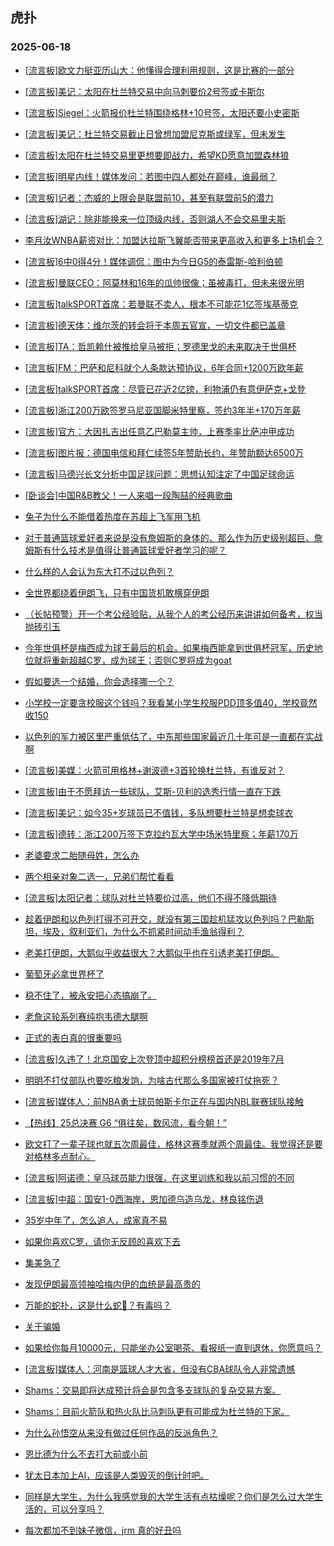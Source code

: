 ## 虎扑 
### 2025-06-18

+ [[流言板]欧文力挺亚历山大：他懂得合理利用规则，这是比赛的一部分](https://bbs.hupu.com/633278703.html)

+ [[流言板]美记：太阳在杜兰特交易中向马刺要价2号签或卡斯尔](https://bbs.hupu.com/633278264.html)

+ [[流言板]Siegel：火箭报价杜兰特围绕格林+10号签，太阳还要小史密斯](https://bbs.hupu.com/633279077.html)

+ [[流言板]美记：杜兰特交易截止日曾想加盟尼克斯或绿军，但未发生](https://bbs.hupu.com/633278641.html)

+ [[流言板]太阳在杜兰特交易里更想要即战力，希望KD愿意加盟森林狼](https://bbs.hupu.com/633278396.html)

+ [[流言板]明星内线！媒体发问：若图中四人都处在巅峰，谁最弱？](https://bbs.hupu.com/633276571.html)

+ [[流言板]记者：杰威的上限会是联盟前10，甚至有联盟前5的潜力](https://bbs.hupu.com/633276056.html)

+ [[流言板]湖记：除非能换来一位顶级内线，否则湖人不会交易里夫斯](https://bbs.hupu.com/633279483.html)

+ [李月汝WNBA薪资对比：加盟达拉斯飞翼能否带来更高收入和更多上场机会？](https://bbs.hupu.com/633277101.html)

+ [[流言板]6中0得4分！媒体调侃：图中为今日G5的泰雷斯-哈利伯顿](https://bbs.hupu.com/633276625.html)

+ [[流言板]曼联CEO：阿莫林和16年的瓜帅很像；虽被毒打，但未来很光明](https://bbs.hupu.com/633272768.html)

+ [[流言板]talkSPORT首席：若曼联不卖人，根本不可能花1亿签埃基蒂克](https://bbs.hupu.com/633276920.html)

+ [[流言板]德天体：维尔茨的转会将于本周五官宣，一切文件都已盖章](https://bbs.hupu.com/633274766.html)

+ [[流言板]TA：哲凯赖什被推给皇马被拒；罗德里戈的未来取决于世俱杯](https://bbs.hupu.com/633273745.html)

+ [[流言板]FM：巴萨和尼科就个人条款达预协议，6年合同+1200万欧年薪](https://bbs.hupu.com/633275837.html)

+ [[流言板]talkSPORT首席：尽管已花近2亿镑，利物浦仍有意伊萨克+戈登](https://bbs.hupu.com/633276824.html)

+ [[流言板]浙江200万欧签罗马尼亚国脚米特里察，签约3年半+170万年薪](https://bbs.hupu.com/633278012.html)

+ [[流言板]官方：大因扎吉出任意乙巴勒莫主帅，上赛季率比萨冲甲成功](https://bbs.hupu.com/633275933.html)

+ [[流言板]图片报：德国电信和拜仁续签5年赞助长约，年赞助额达6500万](https://bbs.hupu.com/633276077.html)

+ [[流言板]马德兴长文分析中国足球问题：思想认知注定了中国足球命运](https://bbs.hupu.com/633272565.html)

+ [[卧谈会]中国R&amp;B教父！一人来唱一段陶喆的经典歌曲](https://bbs.hupu.com/633277553.html)

+ [兔子为什么不能借着热度在苏超上飞军用飞机 ](https://bbs.hupu.com/633276880.html)

+ [对于普通篮球爱好者来说是没有詹姆斯的身体的、那么作为历史级别超巨、詹姆斯有什么技术是值得让普通篮球爱好者学习的呢？](https://bbs.hupu.com/633276396.html)

+ [什么样的人会认为东大打不过以色列？](https://bbs.hupu.com/633276650.html)

+ [全世界都绕着伊朗飞，只有中国货机敢横穿伊朗](https://bbs.hupu.com/633277775.html)

+ [（长帖预警）开一个考公经验贴，从我个人的考公经历来讲讲如何备考，权当抛砖引玉](https://bbs.hupu.com/633278063.html)

+ [今年世俱杯是梅西成为球王最后的机会。如果梅西能拿到世俱杯冠军，历史地位就将重新超越C罗，成为球王；否则C罗将成为goat](https://bbs.hupu.com/633276955.html)

+ [假如要选一个结婚，你会选择哪一个？](https://bbs.hupu.com/633277077.html)

+ [小学校一定要贪校服这个钱吗？我看某小学生校服PDD顶多值40，学校竟然收150](https://bbs.hupu.com/633276469.html)

+ [以色列的军力被区里严重低估了，中东那些国家最近几十年可是一直都在实战啊](https://bbs.hupu.com/633278387.html)

+ [[流言板]美媒：火箭可用格林+谢波德+3首轮换杜兰特，有谁反对？](https://bbs.hupu.com/633279992.html)

+ [[流言板]由于不愿拜访一些球队，艾斯-贝利的选秀行情一直在下跌](https://bbs.hupu.com/633279504.html)

+ [[流言板]美记：如今35+岁球员已不值钱，多队想要杜兰特是想卖球衣](https://bbs.hupu.com/633279945.html)

+ [[流言板]德转：浙江200万签下克拉约瓦大学中场米特里察；年薪170万](https://bbs.hupu.com/633278935.html)

+ [老婆要求二胎随母姓，怎么办](https://bbs.hupu.com/633278033.html)

+ [两个相亲对象二选一，兄弟们帮忙看看](https://bbs.hupu.com/633276503.html)

+ [[流言板]太阳记者：球队对杜兰特要价过高，他们不得不降低期待](https://bbs.hupu.com/633279413.html)

+ [趁着伊朗和以色列打得不可开交，就没有第三国趁机猛攻以色列吗？巴勒斯坦，埃及，叙利亚们，为什么不抓紧时间动手渔翁得利？](https://bbs.hupu.com/633278435.html)

+ [老美打伊朗，大鹅似乎收益很大？大鹅似乎也在引诱老美打伊朗。](https://bbs.hupu.com/633278173.html)

+ [葡萄牙必拿世界杯了](https://bbs.hupu.com/633278115.html)

+ [稳不住了，被永安把心态搞崩了。](https://bbs.hupu.com/633278390.html)

+ [老詹这轮系列赛纯抱韦德大腿啊](https://bbs.hupu.com/633278889.html)

+ [正式的表白真的很重要吗](https://bbs.hupu.com/633280585.html)

+ [[流言板]久违了！北京国安上次登顶中超积分榜榜首还是2019年7月](https://bbs.hupu.com/633278626.html)

+ [明明不打仗部队也要吃粮发饷，为啥古代那么多国家被打仗拖死？](https://bbs.hupu.com/633280006.html)

+ [[流言板]媒体人：前NBA勇士球员帕斯卡尔正在与国内NBL联赛球队接触](https://bbs.hupu.com/633279462.html)

+ [【热线】25总决赛 G6 “俱往矣，数风流，看今朝！”](https://bbs.hupu.com/633279134.html)

+ [欧文打了一辈子球也就五次周最佳，格林这赛季就两个周最佳。我觉得还是要对格林多点耐心。](https://bbs.hupu.com/633279419.html)

+ [[流言板]阿诺德：皇马球员能力很强，在这里训练和我以前习惯的不同](https://bbs.hupu.com/633275299.html)

+ [[流言板]中超：国安1-0西海岸，恩加德乌造乌龙，林良铭伤退](https://bbs.hupu.com/633278194.html)

+ [35岁中年了，怎么追人，成家真不易](https://bbs.hupu.com/633279790.html)

+ [如果你喜欢C罗，请你无反顾的喜欢下去](https://bbs.hupu.com/633280084.html)

+ [集美急了](https://bbs.hupu.com/633279512.html)

+ [发现伊朗最高领袖哈梅内伊的血统是最高贵的](https://bbs.hupu.com/633279180.html)

+ [万能的蛇扑，这是什么蛇🐍？有毒吗？](https://bbs.hupu.com/633279052.html)

+ [关于骗婚](https://bbs.hupu.com/633279207.html)

+ [如果给你每月10000元，只能坐办公室喝茶、看报纸一直到退休，你愿意吗？](https://bbs.hupu.com/633279175.html)

+ [[流言板]媒体人：河南是篮球人才大省，但没有CBA球队令人非常遗憾](https://bbs.hupu.com/633280137.html)

+ [Shams：交易即将达成预计将会是包含多支球队的复杂交易方案。](https://bbs.hupu.com/633280644.html)

+ [Shams：目前火箭队和热火队比马刺队更有可能成为杜兰特的下家。](https://bbs.hupu.com/633280378.html)

+ [为什么孙悟空从来没有做过任何作品的反派角色？](https://bbs.hupu.com/633279357.html)

+ [恩比德为什么不去打大前或小前](https://bbs.hupu.com/633280664.html)

+ [犹太日本加上AI，应该是人类毁灭的倒计时吧。](https://bbs.hupu.com/633279972.html)

+ [同样是大学生，为什么我感觉我的大学生活有点枯燥呢？你们是怎么过大学生活的，可以分享吗？](https://bbs.hupu.com/633280154.html)

+ [每次都加不到妹子微信，jrm 真的好丑吗](https://bbs.hupu.com/633280152.html)

